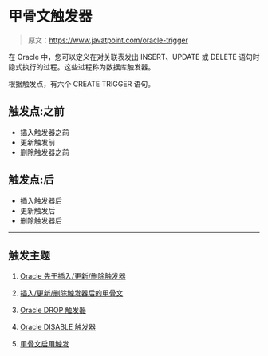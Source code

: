 # 甲骨文触发器

> 原文：<https://www.javatpoint.com/oracle-trigger>

在 Oracle 中，您可以定义在对关联表发出 INSERT、UPDATE 或 DELETE 语句时隐式执行的过程。这些过程称为数据库触发器。

根据触发点，有六个 CREATE TRIGGER 语句。

## 触发点:之前

*   插入触发器之前
*   更新触发前
*   删除触发器之前

## 触发点:后

*   插入触发器后
*   更新触发后
*   删除触发器后

* * *

## 触发主题

1) [Oracle 先于插入/更新/删除触发器](oracle-before-trigger)

2) [插入/更新/删除触发器后的甲骨文](oracle-after-trigger)

3) [Oracle DROP 触发器](oracle-drop-trigger)

4) [Oracle DISABLE 触发器](oracle-disable-trigger)

5) [甲骨文启用触发](oracle-enable-trigger)